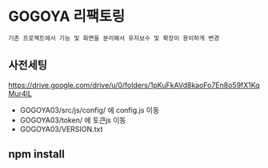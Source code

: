 # GOGOYA 리팩토링

```sh
기존 프로젝트에서 기능 및 화면을 분리해서 유지보수 및 확장이 용이하게 변경

```
## 사전세팅
https://drive.google.com/drive/u/0/folders/1pKuFkAVd8kaoFo7En8o59fX1KqMur4lL
- GOGOYA03/src/js/config/ 에 config.js 이동
- GOGOYA03/token/ 에 토큰js 이동
- GOGOYA03/VERSION.txt 

## npm install
